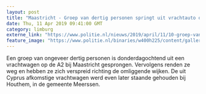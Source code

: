 ```yaml
---
layout: post
title: "Maastricht - Groep van dertig personen springt uit vrachtauto op A2 en vlucht"
date: Thu, 11 Apr 2019 09:41:00 GMT
category: limburg
externe_link: "https://www.politie.nl/nieuws/2019/april/11/10-groep-van-dertig-personen-springt-uit-vrachtauto-op-a2-en-vlucht.html"
feature_image: "https://www.politie.nl/binaries/w400h225/content/gallery/politie/stockfotos/infra-en-voertuigen/agent-staat-op-snelweg.jpg"
---
```


Een groep van ongeveer dertig personen is donderdagochtend uit een vrachtwagen op de A2 bij Maastricht gesprongen. Vervolgens renden ze weg en hebben ze zich verspreid richting de omliggende wijken. De uit Cyprus afkomstige vrachtwagen werd even later staande gehouden bij Houthem, in de gemeente Meerssen.
